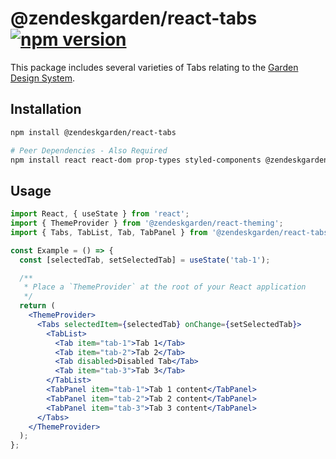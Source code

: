 # @zendeskgarden/react-tabs [![npm version](https://flat.badgen.net/npm/v/@zendeskgarden/react-tabs)](https://www.npmjs.com/package/@zendeskgarden/react-tabs)

This package includes several varieties of Tabs relating to
the [Garden Design System](https://zendeskgarden.github.io/).

## Installation

```sh
npm install @zendeskgarden/react-tabs

# Peer Dependencies - Also Required
npm install react react-dom prop-types styled-components @zendeskgarden/react-theming
```

## Usage

```jsx
import React, { useState } from 'react';
import { ThemeProvider } from '@zendeskgarden/react-theming';
import { Tabs, TabList, Tab, TabPanel } from '@zendeskgarden/react-tabs';

const Example = () => {
  const [selectedTab, setSelectedTab] = useState('tab-1');

  /**
   * Place a `ThemeProvider` at the root of your React application
   */
  return (
    <ThemeProvider>
      <Tabs selectedItem={selectedTab} onChange={setSelectedTab}>
        <TabList>
          <Tab item="tab-1">Tab 1</Tab>
          <Tab item="tab-2">Tab 2</Tab>
          <Tab disabled>Disabled Tab</Tab>
          <Tab item="tab-3">Tab 3</Tab>
        </TabList>
        <TabPanel item="tab-1">Tab 1 content</TabPanel>
        <TabPanel item="tab-2">Tab 2 content</TabPanel>
        <TabPanel item="tab-3">Tab 3 content</TabPanel>
      </Tabs>
    </ThemeProvider>
  );
};
```
